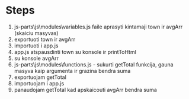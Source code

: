 # Steps

1. js-parts\js\modules\variables.js faile aprasyti kintamaji town ir avgArr (skaiciu masyvas)
2. exportuoti town ir avgArr
3. importuoti i app.js
4. app.js atspausdinti town su konsole ir printToHtml
5. su konsole avgArr
6. js-parts\js\modules\functions.js - sukurti getTotal funkcija, gauna masyva kaip argumenta ir grazina bendra suma
7. exportuojam getTotal
8. importuojam i app.js
9. panaudojam getTotal kad apskaicouti avgArr bendra suma
